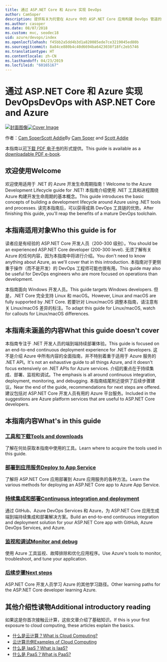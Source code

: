 ```yaml
---
title: 通过 ASP.NET Core 和 Azure 实现 DevOps
author: CamSoper
description: 提供有关为托管在 Azure 中的 ASP.NET Core 应用构建 DevOps 管道的端到端指导的指南。
ms.author: casoper
ms.date: 08/07/2018
ms.custom: mvc, seodec18
uid: azure/devops/index
ms.openlocfilehash: f45bb2a5dd4b3d1a820085ede7ce3219045ed80b
ms.sourcegitcommit: 8a84ce880b4c40d6694ba6423038f18fc2eb5746
ms.translationtype: HT
ms.contentlocale: zh-CN
ms.lasthandoff: 04/23/2019
ms.locfileid: "60165167"
---
```

# <a name="devops-with-aspnet-core-and-azure"></a><span data-ttu-id="51222-103">通过 ASP.NET Core 和 Azure 实现 DevOps</span><span class="sxs-lookup"><span data-stu-id="51222-103">DevOps with ASP.NET Core and Azure</span></span>

<span data-ttu-id="51222-104">[![封面图像](./media/cover-large.png)](https://aka.ms/devopsbook)</span><span class="sxs-lookup"><span data-stu-id="51222-104">[![Cover Image](./media/cover-large.png)](https://aka.ms/devopsbook)</span></span>

<span data-ttu-id="51222-105">作者：[Cam Soper](https://twitter.com/camsoper)[Scott Addie](https://twitter.com/scottaddie)</span><span class="sxs-lookup"><span data-stu-id="51222-105">By [Cam Soper](https://twitter.com/camsoper) and [Scott Addie](https://twitter.com/scottaddie)</span></span>

<span data-ttu-id="51222-106">本指南以[可下载 PDF 电子书](https://aka.ms/devopsbook)的形式提供。</span><span class="sxs-lookup"><span data-stu-id="51222-106">This guide is available as a [downloadable PDF e-book](https://aka.ms/devopsbook).</span></span>

## <a name="welcome"></a><span data-ttu-id="51222-107">欢迎使用</span><span class="sxs-lookup"><span data-stu-id="51222-107">Welcome</span></span> 

<span data-ttu-id="51222-108">欢迎使用适用于 .NET 的 Azure 开发生命周期指南！</span><span class="sxs-lookup"><span data-stu-id="51222-108">Welcome to the Azure Development Lifecycle guide for .NET!</span></span> <span data-ttu-id="51222-109">本指南介绍使用 .NET 工具和进程围绕 Azure 构建开发生命周期的基本概念。</span><span class="sxs-lookup"><span data-stu-id="51222-109">This guide introduces the basic concepts of building a development lifecycle around Azure using .NET tools and processes.</span></span> <span data-ttu-id="51222-110">读完本指南后，可以获得成熟 DevOps 工具链的优势。</span><span class="sxs-lookup"><span data-stu-id="51222-110">After finishing this guide, you'll reap the benefits of a mature DevOps toolchain.</span></span>

## <a name="who-this-guide-is-for"></a><span data-ttu-id="51222-111">本指南适用对象</span><span class="sxs-lookup"><span data-stu-id="51222-111">Who this guide is for</span></span>

<span data-ttu-id="51222-112">读者应是有经验的 ASP.NET Core 开发人员（200-300 级别）。</span><span class="sxs-lookup"><span data-stu-id="51222-112">You should be an experienced ASP.NET Core developer (200-300 level).</span></span> <span data-ttu-id="51222-113">无须了解有关 Azure 的任何内容，因为本指南中将进行介绍。</span><span class="sxs-lookup"><span data-stu-id="51222-113">You don't need to know anything about Azure, as we'll cover that in this introduction.</span></span> <span data-ttu-id="51222-114">本指南对于更侧重于操作（而不是开发）的 DevOps 工程师可能也很有用。</span><span class="sxs-lookup"><span data-stu-id="51222-114">This guide may also be useful for DevOps engineers who are more focused on operations than development.</span></span>

<span data-ttu-id="51222-115">本指南面向 Windows 开发人员。</span><span class="sxs-lookup"><span data-stu-id="51222-115">This guide targets Windows developers.</span></span> <span data-ttu-id="51222-116">但是，.NET Core 完全支持 Linux 和 macOS。</span><span class="sxs-lookup"><span data-stu-id="51222-116">However, Linux and macOS are fully supported by .NET Core.</span></span> <span data-ttu-id="51222-117">若要针对 Linux/macOS 调整本指南，请注意有关 Linux/macOS 差异的标注。</span><span class="sxs-lookup"><span data-stu-id="51222-117">To adapt this guide for Linux/macOS, watch for callouts for Linux/macOS differences.</span></span>

## <a name="what-this-guide-doesnt-cover"></a><span data-ttu-id="51222-118">本指南未涵盖的内容</span><span class="sxs-lookup"><span data-stu-id="51222-118">What this guide doesn't cover</span></span>

<span data-ttu-id="51222-119">本指南专注于 .NET 开发人员的端到端持续部署体验。</span><span class="sxs-lookup"><span data-stu-id="51222-119">This guide is focused on an end-to-end continuous deployment experience for .NET developers.</span></span> <span data-ttu-id="51222-120">这不是介绍 Azure 中所有内容的全面指南，并不特别着重于适用于 Azure 服务的 .NET API。</span><span class="sxs-lookup"><span data-stu-id="51222-120">It's not an exhaustive guide to all things Azure, and it doesn't focus extensively on .NET APIs for Azure services.</span></span> <span data-ttu-id="51222-121">介绍的重点在于持续集成、部署、监视和调试。</span><span class="sxs-lookup"><span data-stu-id="51222-121">The emphasis is all around continuous integration, deployment, monitoring, and debugging.</span></span> <span data-ttu-id="51222-122">本指南结尾附近提供了后续步骤建议。</span><span class="sxs-lookup"><span data-stu-id="51222-122">Near the end of the guide, recommendations for next steps are offered.</span></span> <span data-ttu-id="51222-123">建议包括对 ASP.NET Core 开发人员有用的 Azure 平台服务。</span><span class="sxs-lookup"><span data-stu-id="51222-123">Included in the suggestions are Azure platform services that are useful to ASP.NET Core developers.</span></span>

## <a name="whats-in-this-guide"></a><span data-ttu-id="51222-124">本指南内容</span><span class="sxs-lookup"><span data-stu-id="51222-124">What's in this guide</span></span>

### <a name="tools-and-downloadsxrefazuredevopstools-and-downloads"></a>[<span data-ttu-id="51222-125">工具和下载</span><span class="sxs-lookup"><span data-stu-id="51222-125">Tools and downloads</span></span>](xref:azure/devops/tools-and-downloads)

<span data-ttu-id="51222-126">了解在何处获取本指南中使用的工具。</span><span class="sxs-lookup"><span data-stu-id="51222-126">Learn where to acquire the tools used in this guide.</span></span>

### <a name="deploy-to-app-servicexrefazuredevopsdeploy-to-app-service"></a>[<span data-ttu-id="51222-127">部署到应用服务</span><span class="sxs-lookup"><span data-stu-id="51222-127">Deploy to App Service</span></span>](xref:azure/devops/deploy-to-app-service)

<span data-ttu-id="51222-128">了解将 ASP.NET Core 应用部署到 Azure 应用服务的各种方法。</span><span class="sxs-lookup"><span data-stu-id="51222-128">Learn the various methods for deploying an ASP.NET Core app to Azure App Service.</span></span>

### <a name="continuous-integration-and-deploymentxrefazuredevopscicd"></a>[<span data-ttu-id="51222-129">持续集成和部署</span><span class="sxs-lookup"><span data-stu-id="51222-129">Continuous integration and deployment</span></span>](xref:azure/devops/cicd)

<span data-ttu-id="51222-130">通过 GitHub、Azure DevOps Services 和 Azure，为 ASP.NET Core 应用生成端到端持续集成和部署解决方案。</span><span class="sxs-lookup"><span data-stu-id="51222-130">Build an end-to-end continuous integration and deployment solution for your ASP.NET Core app with GitHub, Azure DevOps Services, and Azure.</span></span>

### <a name="monitor-and-debugxrefazuredevopsmonitor"></a>[<span data-ttu-id="51222-131">监视和调试</span><span class="sxs-lookup"><span data-stu-id="51222-131">Monitor and debug</span></span>](xref:azure/devops/monitor)

<span data-ttu-id="51222-132">使用 Azure 工具监视、故障排除和优化应用程序。</span><span class="sxs-lookup"><span data-stu-id="51222-132">Use Azure's tools to monitor, troubleshoot, and tune your application.</span></span>

### <a name="next-stepsxrefazuredevopsnext-steps"></a>[<span data-ttu-id="51222-133">后续步骤</span><span class="sxs-lookup"><span data-stu-id="51222-133">Next steps</span></span>](xref:azure/devops/next-steps)

<span data-ttu-id="51222-134">ASP.NET Core 开发人员学习 Azure 的其他学习路径。</span><span class="sxs-lookup"><span data-stu-id="51222-134">Other learning paths for the ASP.NET Core developer learning Azure.</span></span>

## <a name="additional-introductory-reading"></a><span data-ttu-id="51222-135">其他介绍性读物</span><span class="sxs-lookup"><span data-stu-id="51222-135">Additional introductory reading</span></span>

<span data-ttu-id="51222-136">如果这是你首次接触云计算，这些文章介绍了基础知识。</span><span class="sxs-lookup"><span data-stu-id="51222-136">If this is your first exposure to cloud computing, these articles explain the basics.</span></span>

* [<span data-ttu-id="51222-137">什么是云计算？</span><span class="sxs-lookup"><span data-stu-id="51222-137">What is Cloud Computing?</span></span>](https://azure.microsoft.com/overview/what-is-cloud-computing/)
* [<span data-ttu-id="51222-138">云计算示例</span><span class="sxs-lookup"><span data-stu-id="51222-138">Examples of Cloud Computing</span></span>](https://azure.microsoft.com/overview/examples-of-cloud-computing/)
* [<span data-ttu-id="51222-139">什么是 IaaS？</span><span class="sxs-lookup"><span data-stu-id="51222-139">What is IaaS?</span></span>](https://azure.microsoft.com/overview/what-is-iaas/)
* [<span data-ttu-id="51222-140">什么是 PaaS？</span><span class="sxs-lookup"><span data-stu-id="51222-140">What is PaaS?</span></span>](https://azure.microsoft.com/overview/what-is-paas/)
